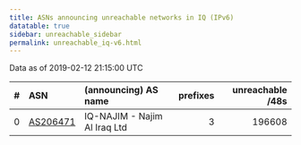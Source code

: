 ```yaml
---
title: ASNs announcing unreachable networks in IQ (IPv6)
datatable: true
sidebar: unreachable_sidebar
permalink: unreachable_iq-v6.html
---
```


Data as of 2019-02-12 21:15:00 UTC


<div class="datatable-begin"></div>

|   # | ASN                                      | (announcing) AS name         |   prefixes |   unreachable /48s |
|----:|:-----------------------------------------|:-----------------------------|-----------:|-------------------:|
|   0 | [AS206471](unreachable_AS206471-v6.html) | IQ-NAJIM - Najim Al Iraq Ltd |          3 |             196608 |

<div class="datatable-end"></div>